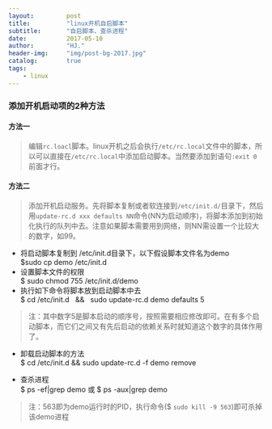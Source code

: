 ```yaml
---
layout:         post
title:          "linux开机自启脚本"
subtitle:       "自启脚本、查杀进程"
date:           2017-05-10
author:         "HJ."
header-img:     "img/post-bg-2017.jpg"
catalog:        true
tags:
    - linux
---
```


### 添加开机启动项的2种方法

#### 方法一

>编辑`rc.loacl`脚本。linux开机之后会执行`/etc/rc.local`文件中的脚本，所以可以直接在`/etc/rc.local`中添加启动脚本。当然要添加到语句`:exit 0`前面才行。

#### 方法二

>添加开机启动服务。先将脚本复制或者软连接到`/etc/init.d/`目录下，然后用`update-rc.d xxx defaults NN`命令(NN为启动顺序)，将脚本添加到初始化执行的队列中去。注意如果脚本需要用到网络，则NN需设置一个比较大的数字，如99。

- 将启动脚本复制到 /etc/init.d目录下，以下假设脚本文件名为demo<br>
    $sudo cp demo /etc/init.d
- 设置脚本文件的权限<br>
    $ sudo chmod 755 /etc/init.d/demo
- 执行如下命令将脚本放到启动脚本中去<br>
    $ cd /etc/init.d    &&   sudo update-rc.d demo defaults 5

> 注：其中数字5是脚本启动的顺序号，按照需要相应修改即可。在有多个启动脚本，而它们之间又有先后启动的依赖关系时就知道这个数字的具体作用了。

- 卸载启动脚本的方法<br>
    $ cd /etc/init.d    &&   sudo update-rc.d -f demo remove

- 查杀进程<br>
    $ ps -ef|grep demo 或 $ ps -aux|grep demo

>注：563即为demo运行时的PID，执行命令($ `sudo kill -9 563`)即可杀掉该demo进程
    

